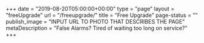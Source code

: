 +++
date = "2019-08-20T05:00:00+00:00"
type = "page"
layout = "freeUpgrade"
url = "/freeupgrade/"
title = "Free Upgrade"
page-status = ""
publish_image = "INPUT URL TO PHOTO THAT DESCRIBES THE PAGE"
metaDescription = "False Alarms? Tired of waiting too long on service?"
+++